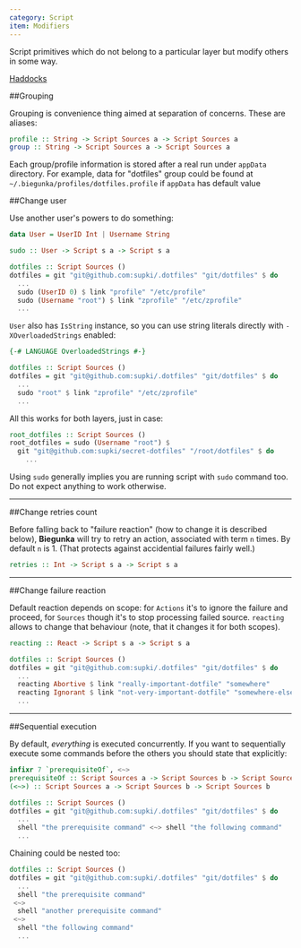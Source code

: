 ```yaml
---
category: Script
item: Modifiers
---
```


Script primitives which do not belong to a particular layer but modify
others in some way.

[Haddocks][0]

##Grouping

Grouping is convenience thing aimed at separation of concerns. These are aliases:

```haskell
profile :: String -> Script Sources a -> Script Sources a
group :: String -> Script Sources a -> Script Sources a
```

Each group/profile information is stored after a real run under `appData` directory.
For example, data for "dotfiles" group could be found at `~/.biegunka/profiles/dotfiles.profile` if
`appData` has default value

##Change user

Use another user's powers to do something:

```haskell
data User = UserID Int | Username String

sudo :: User -> Script s a -> Script s a
```

```haskell
dotfiles :: Script Sources ()
dotfiles = git "git@github.com:supki/.dotfiles" "git/dotfiles" $ do
  ...
  sudo (UserID 0) $ link "profile" "/etc/profile"
  sudo (Username "root") $ link "zprofile" "/etc/zprofile"
  ...
```

`User` also has `IsString` instance, so you can use string literals
directly with `-XOverloadedStrings` enabled:

```haskell
{-# LANGUAGE OverloadedStrings #-}

dotfiles :: Script Sources ()
dotfiles = git "git@github.com:supki/.dotfiles" "git/dotfiles" $ do
  ...
  sudo "root" $ link "zprofile" "/etc/zprofile"
  ...
```

All this works for both layers, just in case:

```haskell
root_dotfiles :: Script Sources ()
root_dotfiles = sudo (Username "root") $
  git "git@github.com:supki/secret-dotfiles" "/root/dotfiles" $ do
    ...
```

Using `sudo` generally implies you are running script with `sudo` command too.
Do not expect anything to work otherwise.

---

##Change retries count

Before falling back to "failure reaction" (how to change it is described
below), __Biegunka__ will try to retry an action, associated with term
`n` times. By default `n` is 1. (That protects against accidential failures
fairly well.)

```haskell
retries :: Int -> Script s a -> Script s a
```

---

##Change failure reaction

Default reaction depends on scope: for `Actions` it's to ignore the failure and proceed,
for `Sources` though it's to stop processing failed source. `reacting` allows to change that
behaviour (note, that it changes it for both scopes).

```haskell
reacting :: React -> Script s a -> Script s a
```

```haskell
dotfiles :: Script Sources ()
dotfiles = git "git@github.com:supki/.dotfiles" "git/dotfiles" $ do
  ...
  reacting Abortive $ link "really-important-dotfile" "somewhere"
  reacting Ignorant $ link "not-very-important-dotfile" "somewhere-else"
  ...
```

---

##Sequential execution

By default, *everything* is executed concurrently. If you want to sequentially execute
some commands before the others you should state that explicitly:

```haskell
infixr 7 `prerequisiteOf`, <~>
prerequisiteOf :: Script Sources a -> Script Sources b -> Script Sources b
(<~>) :: Script Sources a -> Script Sources b -> Script Sources b
```

```haskell
dotfiles :: Script Sources ()
dotfiles = git "git@github.com:supki/.dotfiles" "git/dotfiles" $ do
  ...
  shell "the prerequisite command" <~> shell "the following command"
  ...
```

Chaining could be nested too:

```haskell
dotfiles :: Script Sources ()
dotfiles = git "git@github.com:supki/.dotfiles" "git/dotfiles" $ do
  ...
  shell "the prerequisite command"
 <~>
  shell "another prerequisite command"
 <~>
  shell "the following command"
  ...
```

  [0]: http://biegunka.github.io/biegunka/Control-Biegunka-Primitive.html#g:3
